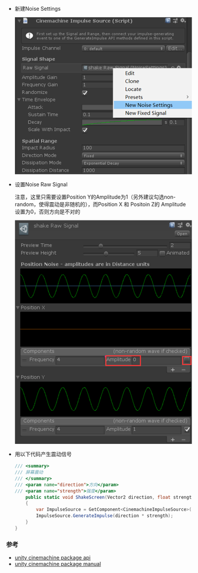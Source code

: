 
- 新建Noise Settings

  <img alt="EditorSetting.png" src="assets/new noise settings.png" width="500" height="" >
- 设置Noise Raw Signal

  注意，这里只需要设置Position Y的Amplitude为1（另外建议勾选non-random，使得震动是非随机的），而Position X 和 Positoin Z的 Amplitude 设置为0，否则方向是不对的

  <img alt="EditorSetting.png" src="assets/set amplitude and direction.png" width="500" height="" >
- 用以下代码产生震动信号
  ``` csharp
  /// <summary>
  /// 屏幕震动
  /// </summary>
  /// <param name="direction">方向</param>
  /// <param name="strength">强度</param>
      public static void ShakeScreen(Vector2 direction, float strength)
      {
          var ImpulseSource = GetComponent<CinemachineImpulseSource>();
          ImpulseSource.GenerateImpulse(direction * strength);
      }
  }

  ```

### 参考
- [unity cinemachine package api](https://docs.unity3d.com/Packages/com.unity.cinemachine@2.2/api/Cinemachine.CinemachineImpulseSource.html)
- [unity cinemachine package manual](https://docs.unity3d.com/Packages/com.unity.cinemachine@2.3/manual/CinemachineImpulseSourceOverview.html)
